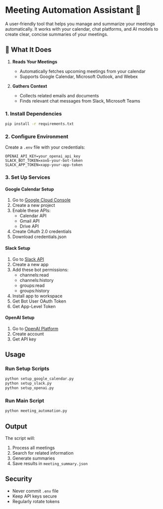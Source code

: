 # Meeting Automation Assistant 🤖

A user-friendly tool that helps you manage and summarize your meetings automatically. It works with your calendar, chat platforms, and AI models to create clear, concise summaries of your meetings.

## 🚀 What It Does

1. **Reads Your Meetings**
   - Automatically fetches upcoming meetings from your calendar
   - Supports Google Calendar, Microsoft Outlook, and Webex

2. **Gathers Context**
   - Collects related emails and documents
   - Finds relevant chat messages from Slack, Microsoft Teams

### 1. Install Dependencies
```bash
pip install -r requirements.txt
```

### 2. Configure Environment
Create a `.env` file with your credentials:
```
OPENAI_API_KEY=your_openai_api_key
SLACK_BOT_TOKEN=xoxb-your-bot-token
SLACK_APP_TOKEN=xapp-your-app-token
```

### 3. Set Up Services

#### Google Calendar Setup
1. Go to [Google Cloud Console](https://console.cloud.google.com)
2. Create a new project
3. Enable these APIs:
   - Calendar API
   - Gmail API
   - Drive API
4. Create OAuth 2.0 credentials
5. Download credentials.json

#### Slack Setup
1. Go to [Slack API](https://api.slack.com/apps)
2. Create a new app
3. Add these bot permissions:
   - channels:read
   - channels:history
   - groups:read
   - groups:history
4. Install app to workspace
5. Get Bot User OAuth Token
6. Get App-Level Token

#### OpenAI Setup
1. Go to [OpenAI Platform](https://platform.openai.com)
2. Create account
3. Get API key

## Usage

### Run Setup Scripts
```bash
python setup_google_calendar.py
python setup_slack.py
python setup_openai.py
```

### Run Main Script
```bash
python meeting_automation.py
```

## Output

The script will:
1. Process all meetings
2. Search for related information
3. Generate summaries
4. Save results in `meeting_summary.json`

## Security

- Never commit `.env` file
- Keep API keys secure
- Regularly rotate tokens
